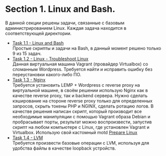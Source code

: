 # Section 1. Linux and Bash.
В данной секции решены задачи, связанные с базовым администрированием Linux. Каждая задача находится в соответствующей директории.
- [Task 1.1 - Linux and Bash](https://github.com/atomauto/itransition_tasks/tree/6d049f09d2b6c8a92cb9c282af4edba4ef786487/Section%201/Task%201.1%20-%20Linux%20and%20Bash%20-%20General%20tasks)  
Простые скрипты и задачи на Bash, в данный момент решено только 9 из 15 задач.
- [Task 1.2 - Linux - Troubleshoot Linux](https://github.com/atomauto/itransition_tasks/tree/6d049f09d2b6c8a92cb9c282af4edba4ef786487/Section%201/Task%201.2%20-%20Linux%20-%20Troubleshoot%20linux)  
Данная виртуальная машина Vagrant (провайдер Virtualbox) со сломанным Wordpress. Требуется найти и исправить ошибку без переустановки какого-либо ПО.
- [Task 1.3 - Nginx](https://github.com/atomauto/itransition_tasks/tree/6d049f09d2b6c8a92cb9c282af4edba4ef786487/Section%201/Task%201.3%20-%20Nginx)  
Требуется установить LEMP + Wordpress c reverse proxy на виртуальной машине, в своём решении использую Nginx как в качестве reverse proxy, так и backend сервера. Нужно сделать кэширование на стороне reverse proxy только для определенных запросов, скрыть токены PHP и NGINX, сделать ротацию логов. В качестве решения написан скрипт, который производит все необходимые манипуляции с помощью Vagrant образа Debian и пробрасывает порты, результат можно воспроизвести, запустив скрипт на любом компьютере с Linux, где установлен Vagrant и Virtualbox. Использую свой кастомный motd [Prepare Linux](https://github.com/atomauto/prepare_linux/tree/fd70a1246b66be4ef68fd457d8b1e9360b74421c)  
- [Task 1.4 - LVM](https://github.com/atomauto/itransition_tasks/tree/0627076a58c2c7d2e2e56bd66f866b8f934e460d/Section%201/Task%201.4%20-LVM)  
Требуется произвести базовые операции с LVM, используя для удобства файлы в качестве loopback устройств.